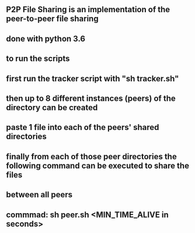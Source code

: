 ## P2P File Sharing is an implementation of the peer-to-peer file sharing 
## done with python 3.6

## to run the scripts 
## first run the tracker script with "sh tracker.sh"
## then up to 8 different instances (peers) of the directory can be created 
## paste 1 file into each of the peers' shared directories
## finally from each of those peer directories the following command can be executed to share the files 
## between all peers
## commmad: sh peer.sh <ip of tracker machine> <port number of tracker as in port.txt> <MIN_TIME_ALIVE in seconds>